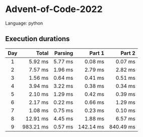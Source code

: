 # Advent-of-Code-2022

Language: python

## Execution durations


| Day |       Total |     Parsing |      Part 1 |       Part 2 |
|:---:|------------:|------------:|------------:|-------------:|
|   1 |     5.92 ms |     5.77 ms |     0.08 ms |      0.07 ms |
|   2 |     7.57 ms |     1.96 ms |     2.79 ms |      2.82 ms |
|   3 |     1.56 ms |     0.64 ms |     0.41 ms |      0.51 ms |
|   4 |     3.94 ms |     3.22 ms |     0.38 ms |      0.34 ms |
|   5 |     2.10 ms |     1.29 ms |     0.42 ms |      0.39 ms |
|   6 |     2.17 ms |     0.22 ms |     0.66 ms |      1.29 ms |
|   7 |     1.08 ms |     0.75 ms |     0.23 ms |      0.10 ms |
|   8 |    12.91 ms |     4.45 ms |     1.88 ms |      6.57 ms |
|   9 |   983.21 ms |     0.57 ms |   142.14 ms |    840.49 ms |

